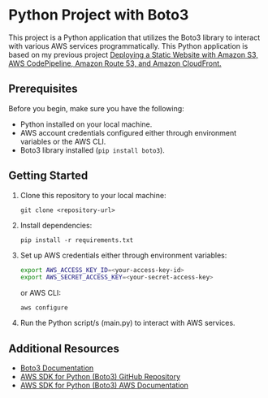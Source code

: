 # Python Project with Boto3

This project is a Python application that utilizes the Boto3 library to interact with various AWS services programmatically. This Python application is based on my previous project [Deploying a Static Website with Amazon S3, AWS CodePipeline, Amazon Route 53, and Amazon CloudFront.](https://github.com/jdavid19/resume-website-v2/tree/main)

## Prerequisites

Before you begin, make sure you have the following:

- Python installed on your local machine.
- AWS account credentials configured either through environment variables or the AWS CLI.
- Boto3 library installed (`pip install boto3`).

## Getting Started

1. Clone this repository to your local machine:

    ```
    git clone <repository-url>
    ```

2. Install dependencies:

    ```
    pip install -r requirements.txt
    ```

3. Set up AWS credentials either through environment variables:

    ```bash
    export AWS_ACCESS_KEY_ID=<your-access-key-id>
    export AWS_SECRET_ACCESS_KEY=<your-secret-access-key>
    ```
    or AWS CLI:
   ```
   aws configure
   ```

5. Run the Python script/s (main.py) to interact with AWS services.



## Additional Resources

- [Boto3 Documentation](https://boto3.amazonaws.com/v1/documentation/api/latest/index.html)
- [AWS SDK for Python (Boto3) GitHub Repository](https://github.com/boto/boto3)
- [AWS SDK for Python (Boto3) AWS Documentation](https://docs.aws.amazon.com/pythonsdk/?icmpid=docs_homepage_sdktoolkits)
